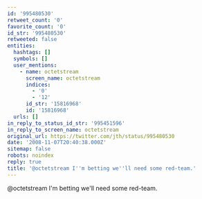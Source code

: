 ```yaml
---
id: '995480530'
retweet_count: '0'
favorite_count: '0'
id_str: '995480530'
retweeted: false
entities:
  hashtags: []
  symbols: []
  user_mentions:
    - name: octetstream
      screen_name: octetstream
      indices:
        - '0'
        - '12'
      id_str: '15816968'
      id: '15816968'
  urls: []
in_reply_to_status_id_str: '995451596'
in_reply_to_screen_name: octetstream
original_url: https://twitter.com/jth/status/995480530
date: '2008-11-07T20:40:38.000Z'
sitemap: false
robots: noindex
reply: true
title: '@octetstream I''m betting we''ll need some red-team.'
---
```


@octetstream I'm betting we'll need some red-team.